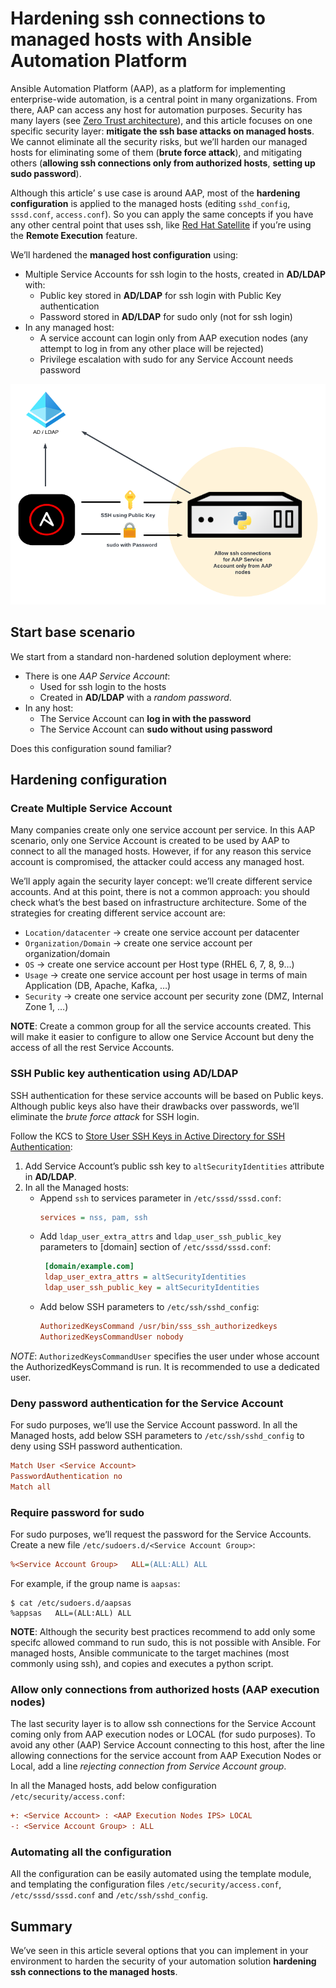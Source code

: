 # Hardening ssh connections to managed hosts with Ansible Automation Platform

Ansible Automation Platform (AAP), as a platform for implementing enterprise-wide automation, is a central point in many organizations. From there, AAP can access any host for automation purposes. Security has many layers (see [Zero Trust architecture](https://www.redhat.com/en/topics/security/what-is-zero-trust)), and this article focuses on one specific security layer: **mitigate the ssh base attacks on managed hosts**. We cannot eliminate all the security risks, but we’ll harden our managed hosts for eliminating some of them (**brute force attack**), and mitigating others (**allowing ssh connections only from authorized hosts**, **setting up sudo password**). 

Although this article’ s use case is around AAP, most of the **hardening configuration** is applied to the managed hosts (editing `sshd_config`, `sssd.conf`, `access.conf`). So you can apply the same concepts if you have any other central point that uses ssh, like [Red Hat Satellite](https://www.redhat.com/en/technologies/management/satellite) if you’re using the **Remote Execution** feature.

We’ll hardened the **managed host configuration** using:

* Multiple Service Accounts for ssh login to the hosts, created in **AD/LDAP** with:
    * Public key stored in **AD/LDAP** for ssh login with Public Key authentication
    * Password stored in **AD/LDAP** for sudo only (not for ssh login)
* In any managed host:
    * A service account can login only from AAP execution nodes (any attempt to log in from any other place will be rejected)
    * Privilege escalation with sudo for any Service Account needs password

![Ansible Hardening Overview](../img/ansbile_hardening.png)


## Start base scenario

We start from a standard non-hardened solution deployment where:

* There is one *AAP Service Account*:
    * Used for ssh login to the hosts
    * Created in **AD/LDAP** with a *random password*.
* In any host:
    * The Service Account can **log in with the password**
    * The Service Account can **sudo without using password**

Does this configuration sound familiar?

## Hardening configuration

### Create Multiple Service Account

Many companies create only one service account per service. In this AAP scenario, only one Service Account is created to be used by AAP to connect to all the managed hosts. However, if for any reason this service account is compromised, the attacker could access any managed host.

We’ll apply again the security layer concept: we’ll create different service accounts. And at this point, there is not a common approach: you should check what’s the best based on infrastructure architecture. Some of the strategies for creating different service account are:

* `Location/datacenter` -> create one service account per datacenter
* `Organization/Domain` -> create one service account per organization/domain
* `OS` -> create one service account per Host type (RHEL 6, 7, 8, 9…)
* `Usage` -> create one service account per host usage in terms of main Application (DB, Apache, Kafka, …)
* `Security` -> create one service account per security zone (DMZ, Internal Zone 1, …)

**NOTE**: Create a common group for all the service accounts created. This will make it easier to configure to allow one Service Account but deny the access of all the rest Service Accounts.   

### SSH Public key authentication using AD/LDAP

SSH authentication for these service accounts will be based on Public keys. Although public keys also have their drawbacks over passwords, we’ll eliminate the *brute force attack* for SSH login.

Follow the KCS to [Store User SSH Keys in Active Directory for SSH Authentication](https://access.redhat.com/solutions/5353351): 

1. Add Service Account’s public ssh key to `altSecurityIdentities` attribute in **AD/LDAP**.
1. In all the Managed hosts: 
    * Append `ssh` to services parameter in `/etc/sssd/sssd.conf`:
        ```ini
        services = nss, pam, ssh
        ```
    * Add `ldap_user_extra_attrs` and `ldap_user_ssh_public_key` parameters to [domain] section of `/etc/sssd/sssd.conf`:
       ```ini
        [domain/example.com]
        ldap_user_extra_attrs = altSecurityIdentities
        ldap_user_ssh_public_key = altSecurityIdentities
        ```
    * Add below SSH parameters to `/etc/ssh/sshd_config`:
        ```ini
        AuthorizedKeysCommand /usr/bin/sss_ssh_authorizedkeys
        AuthorizedKeysCommandUser nobody
        ```

*NOTE*: `AuthorizedKeysCommandUser` specifies the user under whose account the AuthorizedKeysCommand is run. It is recommended to use a dedicated user.

### Deny password authentication for the Service Account

For sudo purposes, we’ll use the Service Account password. In all the Managed hosts, add below SSH parameters to `/etc/ssh/sshd_config` to deny using SSH password authentication.

```ini
Match User <Service Account>
PasswordAuthentication no
Match all
```

### Require password for sudo

For sudo purposes, we’ll request the password for the Service Accounts. Create a new file `/etc/sudoers.d/<Service Account Group>`:

```ini
%<Service Account Group>   ALL=(ALL:ALL) ALL
```

For example, if the group name is `aapsas`:

```shell
$ cat /etc/sudoers.d/aapsas
%appsas   ALL=(ALL:ALL) ALL
```

**NOTE**: Although the security best practices recommend to add only some specifc allowed command to run sudo, this is not possible with Ansible. For managed hosts, Ansible communicate to the target machines (most commonly using ssh), and copies and executes a python script.

### Allow only connections from authorized hosts (AAP execution nodes)

The last security layer is to allow ssh connections for the Service Account coming only from AAP execution nodes or LOCAL (for sudo purposes). To avoid any other (AAP) Service Account connecting to this host, after the line allowing connections for the service account from AAP Execution Nodes or Local, add a line *rejecting connection from Service Account group*.  

In all the Managed hosts, add below configuration `/etc/security/access.conf`:

```ini
+: <Service Account> : <AAP Execution Nodes IPS> LOCAL
-: <Service Account Group> : ALL
```

### Automating all the configuration

All the configuration can be easily automated using the template module, and templating the configuration files `/etc/security/access.conf`, `/etc/sssd/sssd.conf` and `/etc/ssh/sshd_config`.


## Summary

We’ve seen in this article several options that you can implement in your environment to harden the security of your automation solution **hardening ssh connections to the managed hosts**.
